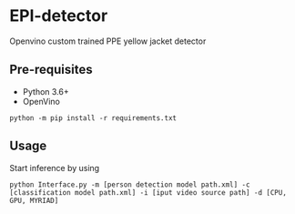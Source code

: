 # EPI-detector

Openvino custom trained PPE yellow jacket detector

## Pre-requisites

* Python 3.6+
* OpenVino

```
python -m pip install -r requirements.txt
```

## Usage

Start inference by using

```
python Interface.py -m [person detection model path.xml] -c [classification model path.xml] -i [iput video source path] -d [CPU, GPU, MYRIAD]
```
